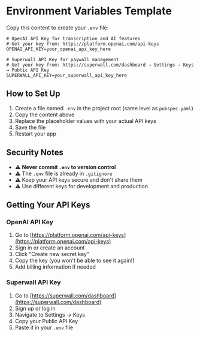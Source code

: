 # Environment Variables Template

Copy this content to create your `.env` file:

```env
# OpenAI API Key for transcription and AI features
# Get your key from: https://platform.openai.com/api-keys
OPENAI_API_KEY=your_openai_api_key_here

# Superwall API Key for paywall management
# Get your key from: https://superwall.com/dashboard → Settings → Keys → Public API Key
SUPERWALL_API_KEY=your_superwall_api_key_here
```

## How to Set Up

1. Create a file named `.env` in the project root (same level as `pubspec.yaml`)
2. Copy the content above
3. Replace the placeholder values with your actual API keys
4. Save the file
5. Restart your app

## Security Notes

- ⚠️ **Never commit `.env` to version control**
- ⚠️ The `.env` file is already in `.gitignore`
- ⚠️ Keep your API keys secure and don't share them
- ⚠️ Use different keys for development and production

## Getting Your API Keys

### OpenAI API Key
1. Go to [https://platform.openai.com/api-keys](https://platform.openai.com/api-keys)
2. Sign in or create an account
3. Click "Create new secret key"
4. Copy the key (you won't be able to see it again!)
5. Add billing information if needed

### Superwall API Key
1. Go to [https://superwall.com/dashboard](https://superwall.com/dashboard)
2. Sign up or log in
3. Navigate to Settings → Keys
4. Copy your Public API Key
5. Paste it in your `.env` file

